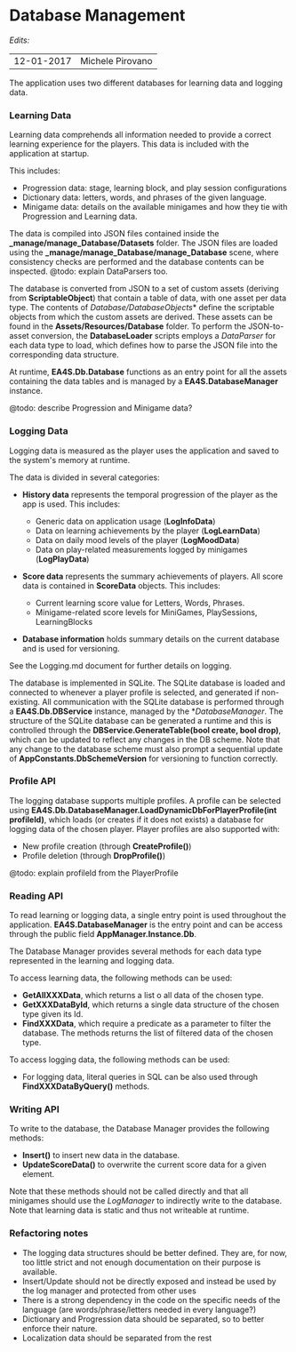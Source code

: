 Database Management
===============

*Edits:*

<table>
  <tr>
    <td>12-01-2017</td>
    <td>Michele Pirovano</td>
  </tr>
</table>

The application uses two different databases for learning data and logging data.

### Learning Data

Learning data comprehends all information needed to provide a correct learning experience for the players.
This data is included with the application at startup.

This includes:
 * Progression data: stage, learning block, and play session configurations
 * Dictionary data: letters, words, and phrases of the given language.
 * Minigame data: details on the available minigames and how they tie with Progression and Learning data.
 
The data is compiled into JSON files contained inside the **_manage/manage_Database/Datasets** folder.
The JSON files are loaded using the **_manage/manage_Database/manage_Database** scene, where consistency checks are performed and the database contents can be inspected.
@todo: explain DataParsers too.

The database is converted from JSON to a set of custom assets (deriving from **ScriptableObject**) that contain a table of data, with one asset per data type. The contents of *Database/DatabaseObjects** define the scriptable objects from which the custom assets are derived.
These assets can be found in the **Assets/Resources/Database** folder.
To perform the JSON-to-asset conversion, the **DatabaseLoader** scripts employs a *DataParser* for each data type to load, which defines how to parse the JSON file into the corresponding data structure.

At runtime, **EA4S.Db.Database** functions as an entry point for all the assets containing the data tables and is managed by a **EA4S.DatabaseManager** instance.


@todo: describe Progression and Minigame data?

### Logging Data

Logging data is measured as the player uses the application and saved to the system's memory at runtime.

The data is divided in several categories:

 * **History data** represents the temporal progression of the player as the app is used. This includes:
   * Generic data on application usage (**LogInfoData**)
   * Data on learning achievements by the player (**LogLearnData**)
   * Data on daily mood levels of the player (**LogMoodData**)
   * Data on play-related measurements logged by minigames (**LogPlayData**)

 * **Score data** represents the summary achievements of players. All score data is contained in **ScoreData** objects. This includes:
   * Current learning score value for Letters, Words, Phrases.
   * Minigame-related score levels for MiniGames, PlaySessions, LearningBlocks

 * **Database information** holds summary details on the current database and is used for versioning.
  
See the Logging.md document for further details on logging.
  
The database is implemented in SQLite.
The SQLite database is loaded and connected to whenever a player profile is selected, and generated if non-existing. 
All communication with the SQLite database is performed through a **EA4S.Db.DBService** instance, managed by the **DatabaseManager*.
The structure of the SQLite database can be generated a runtime and this is controlled through the **DBService.GenerateTable(bool create, bool drop)**, which can be updated to reflect any changes in the DB scheme.
Note that any change to the database scheme must also prompt a sequential update of **AppConstants.DbSchemeVersion** for versioning to function correctly.






### Profile API

The logging database supports multiple profiles.
A profile can be selected using **EA4S.Db.DatabaseManager.LoadDynamicDbForPlayerProfile(int profileId)**, which loads (or creates if it does not exists) a database for logging data of the chosen player.
Player profiles are also supported with:
 * New profile creation (through **CreateProfile()**)
 * Profile deletion (through **DropProfile()**)
 
@todo: explain profileId from the PlayerProfile

### Reading API

To read learning or logging data, a single entry point is used throughout the application.
**EA4S.DatabaseManager** is the entry point and can be access through the public field **AppManager.Instance.Db**.

The Database Manager provides several methods for each data type represented in the learning and logging data.

To access learning data, the following methods can be used:
 * **GetAllXXXData**, which returns a list o all data of the chosen type.
 * **GetXXXDataById**, which returns a single data structure of the chosen type given its Id.
 * **FindXXXData**, which require a predicate as a parameter to filter the database. The methods returns the list of filtered data of the chosen type.

To access logging data, the following methods can be used:

 * For logging data, literal queries in SQL can be also used through **FindXXXDataByQuery()** methods.

### Writing API

To write to the database, the Database Manager provides the following methods:
 * **Insert<T>()** to insert new data in the database.
 * **UpdateScoreData()** to overwrite the current score data for a given element.

Note that these methods should not be called directly and that all minigames should use the *LogManager* to indirectly write to the database. 
Note that learning data is static and thus not writeable at runtime.

### Refactoring notes

 * The logging data structures should be better defined. They are, for now, too little strict and not enough documentation on their purpose is available.
 * Insert/Update should not be directly exposed and instead be used by the log manager and protected from other uses
 * There is a strong dependency in the code on the specific needs of the language (are words/phrase/letters needed in every language?)
 * Dictionary and Progression data should be separated, so to better enforce their nature.
 * Localization data should be separated from the rest